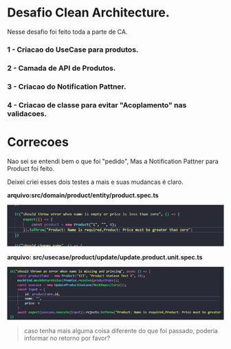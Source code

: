# Desafio Clean Architecture.

Nesse desafio foi feito toda a parte de CA.

### 1 - Criacao do UseCase para produtos.

### 2 - Camada de API de Produtos.

### 3 - Criacao do Notification Pattner.

### 4 - Criacao de classe para evitar "Acoplamento" nas validacoes.

# Correcoes

Nao sei se entendi bem o que foi "pedido", Mas a Notification Pattner para Product foi feito.

Deixei criei esses dois testes a mais e suas mudancas é claro.

**arquivo:src/domain/product/entity/product.spec.ts**

![Product](img/product-1.png)

**arquivo: src/usecase/product/update/update.product.unit.spec.ts**

![Product](img/product-2.png)

> caso tenha mais alguma coisa diferente do que foi passado, poderia informar no retorno por favor?